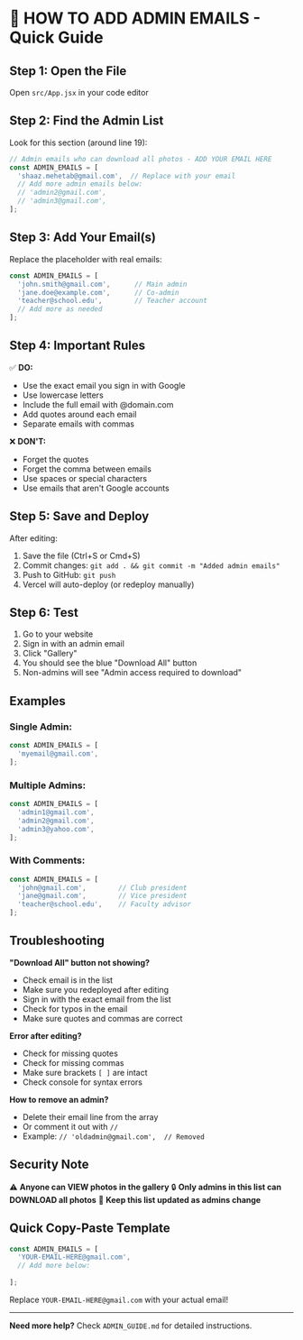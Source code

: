 # 🔐 HOW TO ADD ADMIN EMAILS - Quick Guide

## Step 1: Open the File
Open `src/App.jsx` in your code editor

## Step 2: Find the Admin List
Look for this section (around line 19):

```javascript
// Admin emails who can download all photos - ADD YOUR EMAIL HERE
const ADMIN_EMAILS = [
  'shaaz.mehetab@gmail.com',  // Replace with your email
  // Add more admin emails below:
  // 'admin2@gmail.com',
  // 'admin3@gmail.com',
];
```

## Step 3: Add Your Email(s)
Replace the placeholder with real emails:

```javascript
const ADMIN_EMAILS = [
  'john.smith@gmail.com',      // Main admin
  'jane.doe@example.com',      // Co-admin
  'teacher@school.edu',        // Teacher account
  // Add more as needed
];
```

## Step 4: Important Rules

✅ **DO:**
- Use the exact email you sign in with Google
- Use lowercase letters
- Include the full email with @domain.com
- Add quotes around each email
- Separate emails with commas

❌ **DON'T:**
- Forget the quotes
- Forget the comma between emails
- Use spaces or special characters
- Use emails that aren't Google accounts

## Step 5: Save and Deploy

After editing:
1. Save the file (Ctrl+S or Cmd+S)
2. Commit changes: `git add . && git commit -m "Added admin emails"`
3. Push to GitHub: `git push`
4. Vercel will auto-deploy (or redeploy manually)

## Step 6: Test

1. Go to your website
2. Sign in with an admin email
3. Click "Gallery"
4. You should see the blue "Download All" button
5. Non-admins will see "Admin access required to download"

## Examples

### Single Admin:
```javascript
const ADMIN_EMAILS = [
  'myemail@gmail.com',
];
```

### Multiple Admins:
```javascript
const ADMIN_EMAILS = [
  'admin1@gmail.com',
  'admin2@gmail.com',
  'admin3@yahoo.com',
];
```

### With Comments:
```javascript
const ADMIN_EMAILS = [
  'john@gmail.com',        // Club president
  'jane@gmail.com',        // Vice president
  'teacher@school.edu',    // Faculty advisor
];
```

## Troubleshooting

**"Download All" button not showing?**
- Check email is in the list
- Make sure you redeployed after editing
- Sign in with the exact email from the list
- Check for typos in the email
- Make sure quotes and commas are correct

**Error after editing?**
- Check for missing quotes
- Check for missing commas
- Make sure brackets `[ ]` are intact
- Check console for syntax errors

**How to remove an admin?**
- Delete their email line from the array
- Or comment it out with `//`
- Example: `// 'oldadmin@gmail.com',  // Removed`

## Security Note

⚠️ **Anyone can VIEW photos in the gallery**
🔒 **Only admins in this list can DOWNLOAD all photos**
📧 **Keep this list updated as admins change**

## Quick Copy-Paste Template

```javascript
const ADMIN_EMAILS = [
  'YOUR-EMAIL-HERE@gmail.com',
  // Add more below:
  
];
```

Replace `YOUR-EMAIL-HERE@gmail.com` with your actual email!

---

**Need more help?** Check `ADMIN_GUIDE.md` for detailed instructions.
